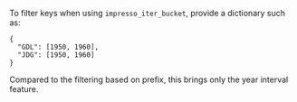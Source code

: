 To filter keys when using `impresso_iter_bucket`, provide a dictionary such as:


```
{
  "GDL": [1950, 1960],
  "JDG": [1950, 1960]
}
```

Compared to the filtering based on prefix, this brings only the year interval feature.





